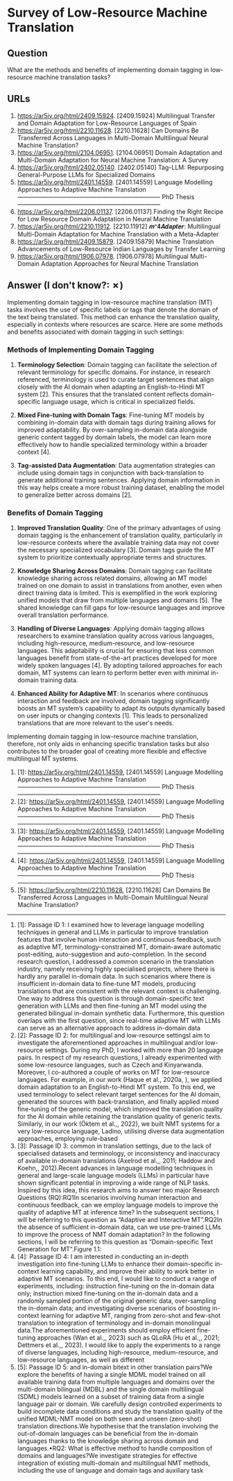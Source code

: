 # Survey of Low-Resource Machine Translation

## Question

What are the methods and benefits of implementing domain tagging in low-resource machine translation tasks?

## URLs

1. https://ar5iv.org/html/2409.15924. [2409.15924] Multilingual Transfer and Domain Adaptation for Low-Resource Languages of Spain
2. https://ar5iv.org/html/2210.11628. [2210.11628] Can Domains Be Transferred Across Languages in Multi-Domain Multilingual Neural Machine Translation?
3. https://ar5iv.org/html/2104.06951. [2104.06951] Domain Adaptation and Multi-Domain Adaptation for Neural Machine Translation: A Survey
4. https://ar5iv.org/html/2402.05140. [2402.05140] Tag-LLM: Repurposing General-Purpose LLMs for Specialized Domains
5. https://ar5iv.org/html/2401.14559. [2401.14559] Language Modelling Approaches to Adaptive Machine Translation ———————————————————————– PhD Thesis ———————————————————————–
6. https://ar5iv.org/html/2206.01137. [2206.01137] Finding the Right Recipe for Low Resource Domain Adaptation in Neural Machine Translation
7. https://ar5iv.org/html/2210.11912. [2210.11912] 𝒎^𝟒⁢𝑨⁢𝒅⁢𝒂⁢𝒑⁢𝒕⁢𝒆⁢𝒓: Multilingual Multi-Domain Adaptation for Machine Translation with a Meta-Adapter
8. https://ar5iv.org/html/2409.15879. [2409.15879] Machine Translation Advancements of Low-Resource Indian Languages by Transfer Learning
9. https://ar5iv.org/html/1906.07978. [1906.07978] Multilingual Multi-Domain Adaptation Approaches for Neural Machine Translation

## Answer (I don't know?: ✗)

Implementing domain tagging in low-resource machine translation (MT) tasks involves the use of specific labels or tags that denote the domain of the text being translated. This method can enhance the translation quality, especially in contexts where resources are scarce. Here are some methods and benefits associated with domain tagging in such settings:

### Methods of Implementing Domain Tagging

1. **Terminology Selection**: Domain tagging can facilitate the selection of relevant terminology for specific domains. For instance, in research referenced, terminology is used to curate target sentences that align closely with the AI domain when adapting an English-to-Hindi MT system [2]. This ensures that the translated content reflects domain-specific language usage, which is critical in specialized fields.

2. **Mixed Fine-tuning with Domain Tags**: Fine-tuning MT models by combining in-domain data with domain tags during training allows for improved adaptability. By over-sampling in-domain data alongside generic content tagged by domain labels, the model can learn more effectively how to handle specialized terminology within a broader context [4].

3. **Tag-assisted Data Augmentation**: Data augmentation strategies can include using domain tags in conjunction with back-translation to generate additional training sentences. Applying domain information in this way helps create a more robust training dataset, enabling the model to generalize better across domains [2].

### Benefits of Domain Tagging

1. **Improved Translation Quality**: One of the primary advantages of using domain tagging is the enhancement of translation quality, particularly in low-resource contexts where the available training data may not cover the necessary specialized vocabulary [3]. Domain tags guide the MT system to prioritize contextually appropriate terms and structures.

2. **Knowledge Sharing Across Domains**: Domain tagging can facilitate knowledge sharing across related domains, allowing an MT model trained on one domain to assist in translations from another, even when direct training data is limited. This is exemplified in the work exploring unified models that draw from multiple languages and domains [5]. The shared knowledge can fill gaps for low-resource languages and improve overall translation performance.

3. **Handling of Diverse Languages**: Applying domain tagging allows researchers to examine translation quality across various languages, including high-resource, medium-resource, and low-resource languages. This adaptability is crucial for ensuring that less common languages benefit from state-of-the-art practices developed for more widely spoken languages [4]. By adopting tailored approaches for each domain, MT systems can learn to perform better even with minimal in-domain training data.

4. **Enhanced Ability for Adaptive MT**: In scenarios where continuous interaction and feedback are involved, domain tagging significantly boosts an MT system’s capability to adapt its outputs dynamically based on user inputs or changing contexts [1]. This leads to personalized translations that are more relevant to the user's needs.

Implementing domain tagging in low-resource machine translation, therefore, not only aids in enhancing specific translation tasks but also contributes to the broader goal of creating more flexible and effective multilingual MT systems.

1. [1]:  https://ar5iv.org/html/2401.14559, [2401.14559] Language Modelling Approaches to Adaptive Machine Translation ———————————————————————– PhD Thesis ———————————————————————–
2. [2]:  https://ar5iv.org/html/2401.14559, [2401.14559] Language Modelling Approaches to Adaptive Machine Translation ———————————————————————– PhD Thesis ———————————————————————–
3. [3]:  https://ar5iv.org/html/2401.14559, [2401.14559] Language Modelling Approaches to Adaptive Machine Translation ———————————————————————– PhD Thesis ———————————————————————–
4. [4]:  https://ar5iv.org/html/2401.14559, [2401.14559] Language Modelling Approaches to Adaptive Machine Translation ———————————————————————– PhD Thesis ———————————————————————–
5. [5]:  https://ar5iv.org/html/2210.11628, [2210.11628] Can Domains Be Transferred Across Languages in Multi-Domain Multilingual Neural Machine Translation?
---
1. [1]:  Passage ID 1: I examined how to leverage language modelling techniques in general and LLMs in particular to improve translation features that involve human interaction and continuous feedback, such as adaptive MT, terminology-constrained MT, domain-aware automatic post-editing, auto-suggestion and auto-completion. In the second research question, I addressed a common scenario in the translation industry, namely receiving highly specialised projects, where there is hardly any parallel in-domain data. In such scenarios where there is insufficient in-domain data to fine-tune MT models, producing translations that are consistent with the relevant context is challenging. One way to address this question is through domain-specific text generation with LLMs and then fine-tuning an MT model using the generated bilingual in-domain synthetic data. Furthermore, this question overlaps with the first question, since real-time adaptive MT with LLMs can serve as an alternative approach to address in-domain data
2. [2]:  Passage ID 2: for multilingual and low-resource settingsI aim to investigate the aforementioned approaches in multilingual and/or low-resource settings. During my PhD, I worked with more than 20 language pairs. In respect of my research questions, I already experimented with some low-resource languages, such as Czech and Kinyarwanda. Moreover, I co-authored a couple of works on MT for low-resource languages. For example, in our work (Haque et al., 2020a, ), we applied domain adaptation to an English-to-Hindi MT system. To this end, we used terminology to select relevant target sentences for the AI domain, generated the sources with back-translation, and finally applied mixed fine-tuning of the generic model, which improved the translation quality for the AI domain while retaining the translation quality of generic texts. Similarly, in our work (Öktem et al.,, 2022), we built NMT systems for a very low-resource language, Ladino, utilising diverse data augmentation approaches, employing rule-based
3. [3]:  Passage ID 3: common in translation settings, due to the lack of specialised datasets and terminology, or inconsistency and inaccuracy of available in-domain translations (Axelrod et al.,, 2011; Haddow and Koehn,, 2012).Recent advances in language modelling techniques in general and large-scale language models (LLMs) in particular have shown significant potential in improving a wide range of NLP tasks. Inspired by this idea, this research aims to answer two major Research Questions (RQ):RQ1In scenarios involving human interaction and continuous feedback, can we employ language models to improve the quality of adaptive MT at inference time? In the subsequent sections, I will be referring to this question as “Adaptive and Interactive MT”.RQ2In the absence of sufficient in-domain data, can we use pre-trained LLMs to improve the process of NMT domain adaptation? In the following sections, I will be referring to this question as “Domain-specific Text Generation for MT”.Figure 1.1:
4. [4]:  Passage ID 4: I am interested in conducting an in-depth investigation into fine-tuning LLMs to enhance their domain-specific in-context learning capability, and improve their ability to work better in adaptive MT scenarios. To this end, I would like to conduct a range of experiments, including: instruction fine-tuning on the in-domain data only; instruction mixed fine-tuning on the in-domain data and a randomly sampled portion of the original generic data, over-sampling the in-domain data; and investigating diverse scenarios of boosting in-context learning for adaptive MT, ranging from zero-shot and few-shot translation to integration of terminology and in-domain monolingual data.The aforementioned experiments should employ efficient fine-tuning approaches (Wan et al.,, 2023) such as QLoRA (Hu et al.,, 2021; Dettmers et al.,, 2023). I would like to apply the experiments to a range of diverse languages, including high-resource, medium-resource, and low-resource languages, as well as different
5. [5]:  Passage ID 5: and in-domain bitext in other translation pairs?We explore the benefits of having a single MDML model trained on all available training data from multiple languages and domains over the multi-domain bilingual (MDBL) and the single domain multilingual (SDML) models learned on a subset of training data from a single language pair or domain. We carefully design controlled experiments to build incomplete data conditions and study the translation quality of the unified MDML-NMT model on both seen and unseen (zero-shot) translation directions.We hypothesise that the translation involving the out-of-domain languages can be beneficial from the in-domain languages thanks to the knowledge sharing across domain and languages.•RQ2: What is effective method to handle composition of domains and languages?We investigate strategies for effective integration of existing multi-domain and multilingual NMT methods, including the use of language and domain tags and auxiliary task